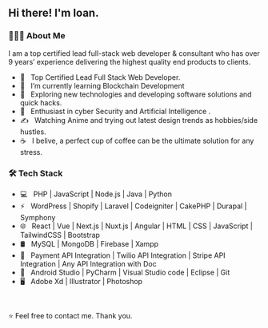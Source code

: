 <h2> Hi there! I'm Ioan.</h2>

<h3> 👨🏻‍💻 About Me </h3>
I am a top certified lead full-stack web developer & consultant who has over 9 years’ experience delivering the highest quality end products to clients.

- 💼 &nbsp; Top Certified Lead Full Stack Web Developer.
- 🔭 &nbsp; I’m currently learning Blockchain Development
- 🤔 &nbsp; Exploring new technologies and developing software solutions and quick hacks.
- 🌱 &nbsp; Enthusiast in cyber Security and Artificial Intelligence .
- ✍️ &nbsp; Watching Anime and trying out latest design trends as hobbies/side hustles.
- ☕ &nbsp; I belive, a perfect cup of coffee can be the ultimate solution for any stress. 

<h3>🛠 Tech Stack</h3>

- 💻 &nbsp; PHP | JavaScript | Node.js | Java | Python
- ⚡ &nbsp; WordPress | Shopify | Laravel | Codeigniter | CakePHP | Durapal | Symphony
- 🌐 &nbsp; React | Vue | Next.js | Nuxt.js | Angular | HTML | CSS | JavaScript | TailwindCSS | Bootstrap 
- 🛢 &nbsp; MySQL | MongoDB | Firebase | Xampp
- 🥇 &nbsp; Payment API Integration | Twilio API Integration | Stripe API Integration | Any API Integration with Doc
- 🔧 &nbsp; Android Studio | PyCharm | Visual Studio code | Eclipse | Git
- 🖥 &nbsp; Adobe Xd | Illustrator | Photoshop

<br>


⭐️ Feel free to contact me. Thank you.
